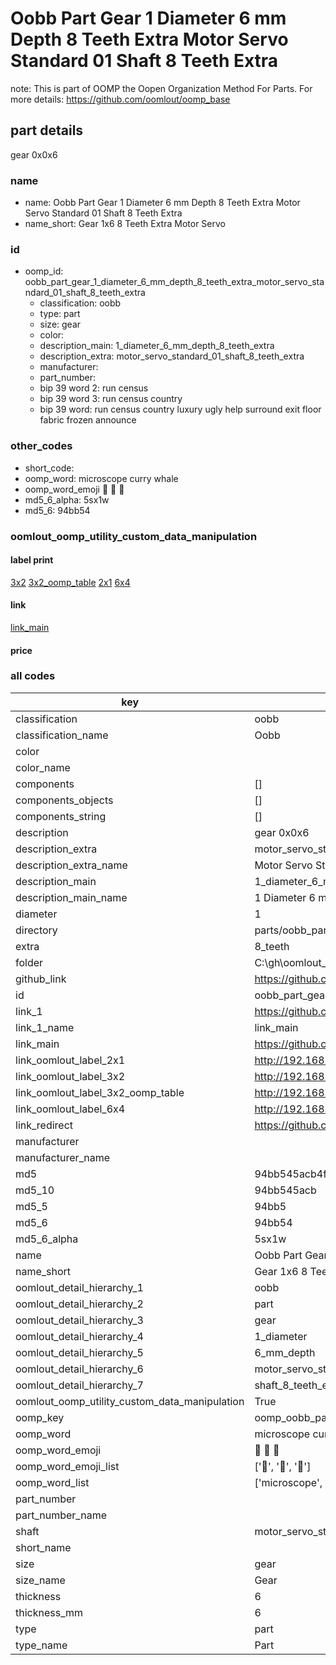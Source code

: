 # Oobb Part Gear 1 Diameter 6 mm Depth 8 Teeth Extra Motor Servo Standard 01 Shaft 8 Teeth Extra  

note: This is part of OOMP the Oopen Organization Method For Parts. For more details: https://github.com/oomlout/oomp_base

##  part details
  



gear 0x0x6



### name
* name: Oobb Part Gear 1 Diameter 6 mm Depth 8 Teeth Extra Motor Servo Standard 01 Shaft 8 Teeth Extra
* name_short: Gear 1x6 8 Teeth Extra Motor Servo
### id
* oomp_id: oobb_part_gear_1_diameter_6_mm_depth_8_teeth_extra_motor_servo_standard_01_shaft_8_teeth_extra
  * classification: oobb
  * type: part
  * size: gear
  * color: 
  * description_main: 1_diameter_6_mm_depth_8_teeth_extra
  * description_extra: motor_servo_standard_01_shaft_8_teeth_extra
  * manufacturer: 
  * part_number: 
  * bip 39 word 2: run census
  * bip 39 word 3: run census country
  * bip 39 word: run census country luxury ugly help surround exit floor fabric frozen announce

### other_codes
* short_code: 
* oomp_word: microscope curry whale
* oomp_word_emoji :microscope: :curry: :whale:
* md5_6_alpha: 5sx1w
* md5_6: 94bb54






### oomlout_oomp_utility_custom_data_manipulation
#### label print
[3x2](http://192.168.1.245:1112/?label=oomp%205sx1w)
[3x2_oomp_table](http://192.168.1.108:1112/?label=oomp%205sx1w)
[2x1](http://192.168.1.242:1112/?label=oomp%205sx1w)
[6x4](http://192.168.1.55:1112/?label=oomp%205sx1w)    

#### link

[link_main](https://github.com/oomlout/oomlout_oobb_version_4_generated_parts/tree/main/navigation_oomp/oobb/part/gear/1_diameter_6_mm_depth_8_teeth_extra/motor_servo_standard_01_shaft_8_teeth_extra/part)                              

#### price







### all codes 
| key | value |  
| --- | --- |  
| classification | oobb |  
| classification_name | Oobb |  
| color |  |  
| color_name |  |  
| components | [] |  
| components_objects | [] |  
| components_string | [] |  
| description | gear 0x0x6 |  
| description_extra | motor_servo_standard_01_shaft_8_teeth_extra |  
| description_extra_name | Motor Servo Standard 01 Shaft 8 Teeth Extra |  
| description_main | 1_diameter_6_mm_depth_8_teeth_extra |  
| description_main_name | 1 Diameter 6 mm Depth 8 Teeth Extra |  
| diameter | 1 |  
| directory | parts/oobb_part_gear_1_diameter_6_mm_depth_8_teeth_extra_motor_servo_standard_01_shaft_8_teeth_extra |  
| extra | 8_teeth |  
| folder | C:\gh\oomlout_oobb_version_4_generated_parts\parts\oobb_part_gear_1_diameter_6_mm_depth_8_teeth_extra_motor_servo_standard_01_shaft_8_teeth_extra |  
| github_link | https://github.com/oomlout/oomlout_oomp_part_src/tree/main/parts/oobb_part_gear_1_diameter_6_mm_depth_8_teeth_extra_motor_servo_standard_01_shaft_8_teeth_extra |  
| id | oobb_part_gear_1_diameter_6_mm_depth_8_teeth_extra_motor_servo_standard_01_shaft_8_teeth_extra |  
| link_1 | https://github.com/oomlout/oomlout_oobb_version_4_generated_parts/tree/main/navigation_oomp/oobb/part/gear/1_diameter_6_mm_depth_8_teeth_extra/motor_servo_standard_01_shaft_8_teeth_extra/part |  
| link_1_name | link_main |  
| link_main | https://github.com/oomlout/oomlout_oobb_version_4_generated_parts/tree/main/navigation_oomp/oobb/part/gear/1_diameter_6_mm_depth_8_teeth_extra/motor_servo_standard_01_shaft_8_teeth_extra/part |  
| link_oomlout_label_2x1 | http://192.168.1.242:1112/?label=oomp%205sx1w |  
| link_oomlout_label_3x2 | http://192.168.1.245:1112/?label=oomp%205sx1w |  
| link_oomlout_label_3x2_oomp_table | http://192.168.1.108:1112/?label=oomp%205sx1w |  
| link_oomlout_label_6x4 | http://192.168.1.55:1112/?label=oomp%205sx1w |  
| link_redirect | https://github.com/oomlout/oomlout_oobb_version_4_generated_parts/tree/main/parts/oobb_gear_01_06_ex_8_teeth_sh_motor_servo_standard_01 |  
| manufacturer |  |  
| manufacturer_name |  |  
| md5 | 94bb545acb4ffb51ac760854620955ea |  
| md5_10 | 94bb545acb |  
| md5_5 | 94bb5 |  
| md5_6 | 94bb54 |  
| md5_6_alpha | 5sx1w |  
| name | Oobb Part Gear 1 Diameter 6 mm Depth 8 Teeth Extra Motor Servo Standard 01 Shaft 8 Teeth Extra |  
| name_short | Gear 1x6 8 Teeth Extra Motor Servo |  
| oomlout_detail_hierarchy_1 | oobb |  
| oomlout_detail_hierarchy_2 | part |  
| oomlout_detail_hierarchy_3 | gear |  
| oomlout_detail_hierarchy_4 | 1_diameter |  
| oomlout_detail_hierarchy_5 | 6_mm_depth |  
| oomlout_detail_hierarchy_6 | motor_servo_standard_01 |  
| oomlout_detail_hierarchy_7 | shaft_8_teeth_extra |  
| oomlout_oomp_utility_custom_data_manipulation | True |  
| oomp_key | oomp_oobb_part_gear_1_diameter_6_mm_depth_8_teeth_extra_motor_servo_standard_01_shaft_8_teeth_extra |  
| oomp_word | microscope curry whale |  
| oomp_word_emoji | :microscope: :curry: :whale: |  
| oomp_word_emoji_list | [':microscope:', ':curry:', ':whale:'] |  
| oomp_word_list | ['microscope', 'curry', 'whale'] |  
| part_number |  |  
| part_number_name |  |  
| shaft | motor_servo_standard_01 |  
| short_name |  |  
| size | gear |  
| size_name | Gear |  
| thickness | 6 |  
| thickness_mm | 6 |  
| type | part |  
| type_name | Part |  
